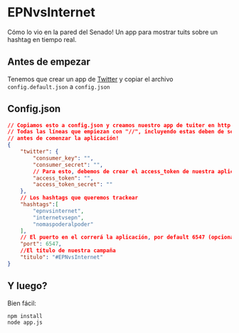 # EPNvsInternet

Cómo lo vio en la pared del Senado! Un app para mostrar tuits sobre un hashtag en tiempo real.

## Antes de empezar

Tenemos que crear un app de [Twitter](http://dev.twitter.com) y copiar el archivo `config.default.json` a `config.json`

## Config.json

```json
// Copiamos esto a config.json y creamos nuestro app de tuiter en http://dev.twitter.com
// Todas las líneas que empiezan con "//", incluyendo estas deben de ser borradas
// antes de comenzar la aplicación!
{
    "twitter": {
        "consumer_key": "",
        "consumer_secret": "",
        // Para esto, debemos de crear el access_token de nuestra aplicación!
        "access_token": "",
        "access_token_secret": ""
    },
    // Los hashtags que queremos trackear
    "hashtags":[
        "epnvsinternet",
        "internetvsepn",
        "nomaspoderalpoder"
    ],
    // El puerto en el correrá la aplicación, por default 6547 (opcional)
    "port": 6547,
    //El título de nuestra campaña
    "titulo": "#EPNvsInternet"
}
```

## Y luego?

Bien fácil:

```shell
npm install
node app.js
```
